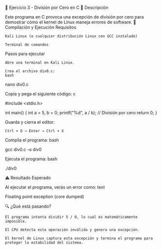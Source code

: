 🐧 Ejercicio 3 - División por Cero en C
📌 Descripción

Este programa en C provoca una excepción de división por cero para demostrar cómo el kernel de Linux maneja errores de software.
🚀 Compilación y Ejecución
Requisitos

    Kali Linux (o cualquier distribución Linux con GCC instalado)

    Terminal de comandos

Pasos para ejecutar

    Abre una terminal en Kali Linux.

    Crea el archivo div0.c:
    bash

nano div0.c

Copia y pega el siguiente código:
c

#include <stdio.h>

int main() {
    int a = 5, b = 0;
    printf("%d", a / b); // División por cero
    return 0;
}

Guarda y cierra el editor:

    Ctrl + O → Enter → Ctrl + X

Compila el programa:
bash

gcc div0.c -o div0

Ejecuta el programa:
bash

./div0

⚠️ Resultado Esperado

Al ejecutar el programa, verás un error como:
text

Floating point exception (core dumped)

🔍 ¿Qué está pasando?

    El programa intenta dividir 5 / 0, lo cual es matemáticamente imposible.

    El CPU detecta esta operación inválida y genera una excepción.

    El kernel de Linux captura esta excepción y termina el programa para proteger la estabilidad del sistema.
